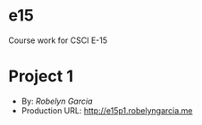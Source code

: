 # e15
Course work for CSCI E-15

# Project 1
+ By: *Robelyn Garcia*
+ Production URL: <http://e15p1.robelyngarcia.me>